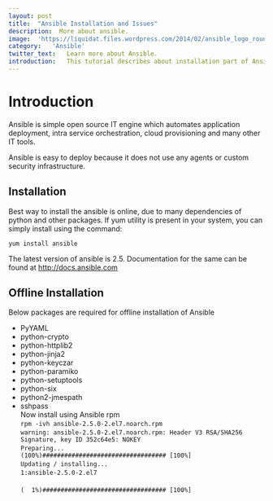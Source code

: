 ```yaml
---
layout:	post
title:	"Ansible Installation and Issues"
description:  More about ansible.
image:	'https://liquidat.files.wordpress.com/2014/02/ansible_logo_round.png?w=700&h=510&crop=1'
category:	'Ansible'
twitter_text:	Learn more about Ansible.
introduction:	This tutorial describes about installation part of Ansible in offline mode on CENTOS. Issues while installation will also be discussed .
---
```

# Introduction
Ansible is simple open source IT engine which automates application deployment, intra service orchestration, cloud provisioning and many other IT tools.

Ansible is easy to deploy because it does not use any agents or custom security infrastructure.

## Installation
Best way to install the ansible is online, due to many dependencies of python and other packages.
If yum utility is present in your system, you can simply install using the command:


`yum install ansible`


The latest version of ansible is 2.5. Documentation for the same can be found at http://docs.ansible.com

## Offline Installation
Below packages are required for offline installation of Ansible <br/>
* PyYAML
* python-crypto
* python-httplib2
* python-jinja2
* python-keyczar
* python-paramiko
* python-setuptools
* python-six
* python2-jmespath
* sshpass <br/>
Now install using Ansible rpm <br/>
`rpm -ivh ansible-2.5.0-2.el7.noarch.rpm`  <br/>
`warning: ansible-2.5.0-2.el7.noarch.rpm: Header V3 RSA/SHA256 Signature, key ID 352c64e5: NOKEY` <br/>
`Preparing...                                                       (100%)################################## [100%]`<br/>
`Updating / installing...`<br/>
 `1:ansible-2.5.0-2.el7`   <br/>                                             
`(  1%)################################## [100%] `<br/>

